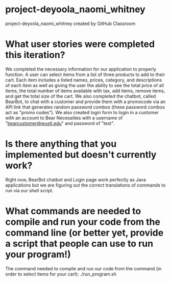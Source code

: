 # project-deyoola_naomi_whitney
project-deyoola_naomi_whitney created by GitHub Classroom

# What user stories were completed this iteration?
We completed the necessary information for our application to properly function. A user can select items from a list of three products to add to their cart. Each item includes a listed names, prices, category, and descriptions of each item as well as giving the user the ability to see the total price of all items, the total number of items available with tax, add items, remove items, and get the total size of the cart. We also completed the chatbot, called BearBot, to chat with a customer and provide them with a promocode via an API link that generates random password combos (these password combos act as "promo codes"). We also created login form to login in a customer with an account to Bear Necessities with a username of "bearcustomer@wustl.edu" and password of "test".

# Is there anything that you implemented but doesn't currently work?
Right now, BearBot chatbot and Login page work perfectly as Java applications but we are figuring out the correct translations of commands to run via our shell script.

# What commands are needed to compile and run your code from the command line (or better yet, provide a script that people can use to run your program!)
The command needed to compile and run our code from the command (in order to select items for your cart): ./run_program.sh 
